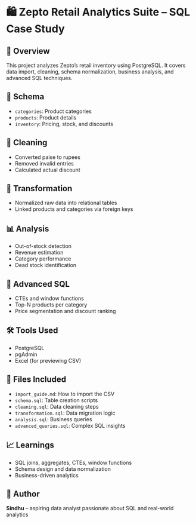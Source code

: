 # 🛍️ Zepto Retail Analytics Suite – SQL Case Study

## 📌 Overview
This project analyzes Zepto’s retail inventory using PostgreSQL. It covers data import, cleaning, schema normalization, business analysis, and advanced SQL techniques.

## 🧱 Schema
- `categories`: Product categories
- `products`: Product details
- `inventory`: Pricing, stock, and discounts

## 🧼 Cleaning
- Converted paise to rupees
- Removed invalid entries
- Calculated actual discount

## 🔄 Transformation
- Normalized raw data into relational tables
- Linked products and categories via foreign keys

## 📊 Analysis
- Out-of-stock detection
- Revenue estimation
- Category performance
- Dead stock identification

## 🧠 Advanced SQL
- CTEs and window functions
- Top-N products per category
- Price segmentation and discount ranking

## 🛠️ Tools Used
- PostgreSQL
- pgAdmin
- Excel (for previewing CSV)

## 📁 Files Included
- `import_guide.md`: How to import the CSV
- `schema.sql`: Table creation scripts
- `cleaning.sql`: Data cleaning steps
- `transformation.sql`: Data migration logic
- `analysis.sql`: Business queries
- `advanced_queries.sql`: Complex SQL insights

## 📈 Learnings
- SQL joins, aggregates, CTEs, window functions
- Schema design and data normalization
- Business-driven analytics

## 🔗 Author
**Sindhu** – aspiring data analyst passionate about SQL and real-world analytics
